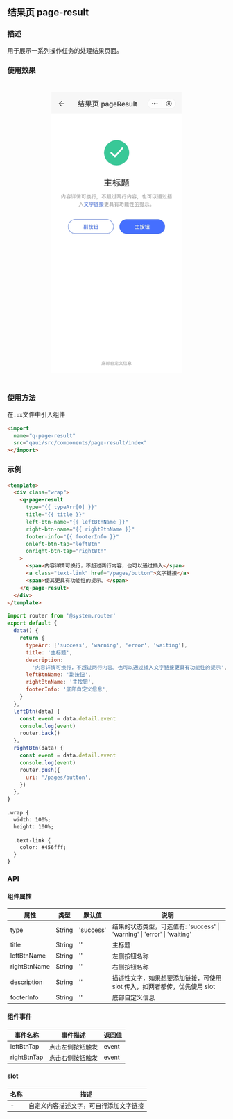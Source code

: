 ## 结果页 page-result

### 描述

用于展示一系列操作任务的处理结果页面。

### 使用效果

<div style="text-align: center;margin: 40px;"><img src="./assets/page-result.jpg" alt="barcode" style="width:300px" /></div>

### 使用方法

在`.ux`文件中引入组件

```html
<import
  name="q-page-result"
  src="qaui/src/components/page-result/index"
></import>
```

### 示例

```html
<template>
  <div class="wrap">
    <q-page-result
      type="{{ typeArr[0] }}"
      title="{{ title }}"
      left-btn-name="{{ leftBtnName }}"
      right-btn-name="{{ rightBtnName }}"
      footer-info="{{ footerInfo }}"
      onleft-btn-tap="leftBtn"
      onright-btn-tap="rightBtn"
    >
      <span>内容详情可换行，不超过两行内容，也可以通过插入</span>
      <a class="text-link" href="/pages/button">文字链接</a>
      <span>使其更具有功能性的提示。</span>
    </q-page-result>
  </div>
</template>
```

```js
import router from '@system.router'
export default {
  data() {
    return {
      typeArr: ['success', 'warning', 'error', 'waiting'],
      title: '主标题',
      description:
        '内容详情可换行，不超过两行内容。也可以通过插入文字链接更具有功能性的提示',
      leftBtnName: '副按钮',
      rightBtnName: '主按钮',
      footerInfo: '底部自定义信息',
    }
  },
  leftBtn(data) {
    const event = data.detail.event
    console.log(event)
    router.back()
  },
  rightBtn(data) {
    const event = data.detail.event
    console.log(event)
    router.push({
      uri: '/pages/button',
    })
  },
}
```

```less
.wrap {
  width: 100%;
  height: 100%;

  .text-link {
    color: #456fff;
  }
}
```

### API

#### 组件属性

| 属性         | 类型   | 默认值    | 说明                                                                      |
| ------------ | ------ | --------- | ------------------------------------------------------------------------- |
| type         | String | 'success' | 结果的状态类型，可选值有: 'success' \| 'warning' \| 'error' \| 'waiting'  |
| title        | String | ''        | 主标题                                                                    |
| leftBtnName  | String | ''        | 左侧按钮名称                                                              |
| rightBtnName | String | ''        | 右侧按钮名称                                                              |
| description  | String | ''        | 描述性文字，如果想要添加链接，可使用 slot 传入，如两者都传，优先使用 slot |
| footerInfo   | String | ''        | 底部自定义信息                                                            |

#### 组件事件

| 事件名称    | 事件描述         | 返回值 |
| ----------- | ---------------- | ------ |
| leftBtnTap  | 点击左侧按钮触发 | event  |
| rightBtnTap | 点击右侧按钮触发 | event  |

#### slot

| 名称 | 描述                                   |
| ---- | -------------------------------------- |
| -    | 自定义内容描述文字，可自行添加文字链接 |
